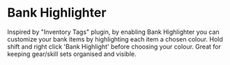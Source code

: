 # Bank Highlighter
Inspired by "Inventory Tags" plugin, by enabling Bank Highlighter you can customize your bank items by highlighting each item a chosen colour. Hold shift and right click 'Bank Highlight' before choosing your colour. Great for keeping gear/skill sets organised and visible.